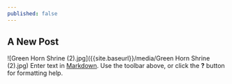 ```yaml
---
published: false
---
```

## A New Post

![Green Horn Shrine (2).jpg]({{site.baseurl}}/media/Green Horn Shrine (2).jpg)
Enter text in [Markdown](http://daringfireball.net/projects/markdown/). Use the toolbar above, or click the **?** button for formatting help.

